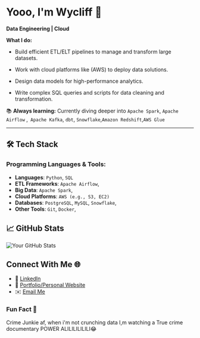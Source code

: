 # Yooo, I'm Wycliff 👋

**Data Engineering | Cloud**

 **What I do:**
- Build efficient ETL/ELT pipelines to manage and transform large datasets.
   
- Work with cloud platforms like (AWS) to deploy data solutions.

- Design data models for high-performance analytics.
  
- Write complex SQL queries and scripts for data cleaning and transformation.  

📚 **Always learning:** Currently diving deeper into `Apache Spark`, `Apache Airflow` ,` Apache Kafka`, `dbt`, `Snowflake`,`Amazon Redshift`,`AWS Glue`

---

## 🛠️ Tech Stack

### Programming Languages & Tools:
- **Languages**: `Python`, `SQL`
- **ETL Frameworks**: `Apache Airflow`, 
- **Big Data**: `Apache Spark`, 
- **Cloud Platforms**: `AWS (e.g., S3, EC2)`
- **Databases**: `PostgreSQL`, `MySQL`, `Snowflake`, 
- **Other Tools**: `Git`, `Docker`,

## 📈 GitHub Stats
![Your GitHub Stats](https://github-readme-stats.vercel.app/api?username=wycliff-ochieng&show_icons=true&theme=radical)

## Connect With Me 🌐
- 💼 [LinkedIn](https://linkedin.com/in/wycliff-ochieng-851a53328)  
- 📝 [Portfolio/Personal Website](https://yourwebsite.com)  
- ✉️ [Email Me](mailto:wyckieochieng91@gmail.com)

### Fun Fact 🚀
Crime Junkie af, when i'm not crunching data I,m watching a True crime documentary
POWER ALILILILILILI😂

